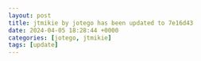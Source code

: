 ```yaml
---
layout: post
title: jtmikie by jotego has been updated to 7e16d43
date: 2024-04-05 18:28:44 +0000
categories: [jotego, jtmikie]
tags: [update]
---
```


